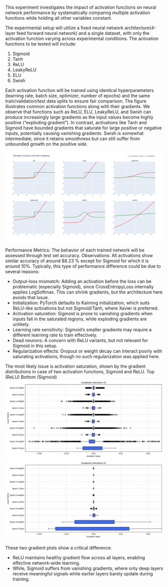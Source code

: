 This experiment investigates the impact of activation functions on neural network performance by systematically comparing 
multiple activation functions while holding all other variables constant. 

The experimental setup will utilize a fixed neural network architecture(4-layer feed forward neural network) and a single
dataset, with only the activation function varying across experimental conditions. The activation functions to be tested
will include:

1.	Sigmoid
2.	Tanh
3.	ReLU
4.	LeakyReLU
5.	ELU
6.	Swish

Each activation function will be trained using identical hyperparameters (learning rate, batch size, optimizer, number of epochs)
and the same train/validation/test data splits to ensure fair comparison. The figure illustrates common activation functions 
along with their gradients. We observe that functions such as ReLU, ELU, LeakyReLU, and Swish can produce increasingly large gradients
as the input values become highly positive (“exploding gradient”). In contrast, activations like Tanh and Sigmoid have bounded gradients
that saturate for large positive or negative inputs, potentially causing vanishing gradients. Swish is somewhat intermediate, 
since it retains smoothness but can still suffer from unbounded growth on the positive side.

![Activation-Functions](https://github.com/choudharynishu/foundations_deeplearning/blob/main/ActivationFunctions/ActivationFunctions.png)
 
Performance Metrics: The behavior of each trained network will be assessed through test set accuracy. 
Observations: All activations show similar accuracy of around 88.23 % except for Sigmoid for which it is around 10%. 
Typically, this type of performance difference could be due to several reasons: 

- Output–loss mismatch: Adding an activation before the loss can be problematic (especially Sigmoid), since CrossEntropyLoss
internally applies LogSoftmax. This can shrink gradients, but the architecture here avoids that issue.
- Initialization: PyTorch defaults to Kaiming initialization, which suits ReLU-like activations but not Sigmoid/Tanh, where Xavier is preferred.
- Activation saturation: Sigmoid is prone to vanishing gradients when inputs fall in the saturated regions, while exploding gradients are unlikely. 
- Learning rate sensitivity: Sigmoid’s smaller gradients may require a different learning rate to train effectively.
- Dead neurons: A concern with ReLU variants, but not relevant for Sigmoid in this setup.
- Regularization effects: Dropout or weight decay can interact poorly with saturating activations, though no such regularization was applied here.

The most likely issue is activation saturation, shown by the gradient distributions in case of two activation functions, 
Sigmoid and ReLU. Top (ReLU) Bottom (Sigmoid)
![ReLU-Gradient_evolution](https://github.com/choudharynishu/foundations_deeplearning/blob/main/ActivationFunctions/gradient_evolution_relu.gif)
![Sigmoid-Gradient_evolution](https://github.com/choudharynishu/foundations_deeplearning/blob/main/ActivationFunctions/gradient_evolution_sigmoid.gif)

These two gradient plots show a critical difference: 
- ReLU maintains healthy gradient flow across all layers, enabling effective network-wide learning. 
- While, Sigmoid suffers from vanishing gradients, where only deep layers receive meaningful signals while earlier layers barely update during training. 

